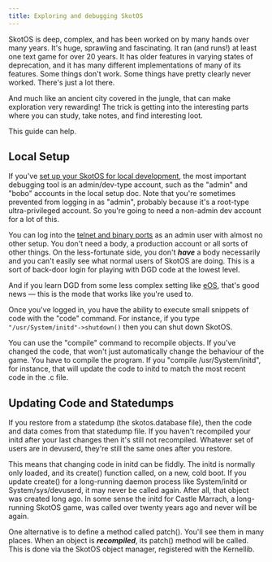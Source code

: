 ```yaml
---
title: Exploring and debugging SkotOS
---
```


SkotOS is deep, complex, and has been worked on by many hands over many years. It's huge, sprawling and fascinating. It ran (and runs!) at least one text game for over 20 years. It has older features in varying states of deprecation, and it has many different implementations of many of its features. Some things don't work. Some things have pretty clearly never worked. There's just a lot there.

And much like an ancient city covered in the jungle, that can make exploration very rewarding! The trick is getting into the interesting parts where you can study, take notes, and find interesting loot.

This guide can help.

## Local Setup

If you've [set up your SkotOS for local development](setup.md), the most important debugging tool is an admin/dev-type account, such as the "admin" and "bobo" accounts in the local setup doc. Note that you're sometimes prevented from logging in as "admin", probably because it's a root-type ultra-privileged account. So you're going to need a non-admin dev account for a lot of this.

You can log into the [telnet and binary ports](SkotOS_Ports.md) as an admin user with almost no other setup. You don't need a body, a production account or all sorts of other things. On the less-fortunate side, you don't ***have*** a body necessarily and you can't easily see what normal users of SkotOS are doing. This is a sort of back-door login for playing with DGD code at the lowest level.

And if you learn DGD from some less complex setting like [eOS](https://github.com/ChatTheatre/eOS), that's good news &mdash; this is the mode that works like you're used to.

Once you've logged in, you have the ability to execute small snippets of code with the "code" command. For instance, if you type `"/usr/System/initd"->shutdown()` then you can shut down SkotOS.

You can use the "compile" command to recompile objects. If you've changed the code, that won't just automatically change the behaviour of the game. You have to compile the program. If you "compile /usr/System/initd", for instance, that will update the code to initd to match the most recent code in the .c file.

## Updating Code and Statedumps

If you restore from a statedump (the skotos.database file), then the code and data comes from that statedump file. If you haven't recompiled your initd after your last changes then it's still not recompiled. Whatever set of users are in devuserd, they're still the same ones after you restore.

This means that changing code in initd can be fiddly. The initd is normally only loaded, and its create() function called, on a new, cold boot. If you update create() for a long-running daemon process like System/initd or System/sys/devuserd, it may never be called again. After all, that object was created long ago. In some sense the initd for Castle Marrach, a long-running SkotOS game, was called over twenty years ago and never will be again.

One alternative is to define a method called patch(). You'll see them in many places. When an object is ***recompiled***, its patch() method will be called. This is done via the SkotOS object manager, registered with the Kernellib.
